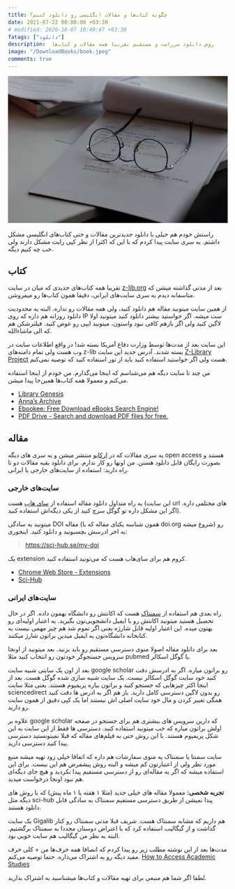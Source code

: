 ```yaml
---
title: چگونه کتاب‌ها و مقالات انگلیسی رو دانلود کنیم؟ 
date: 2021-07-22 00:00:00 +03:30
# modified: 2020-10-07 10:49:47 +03:30
fatags: ["دانلود"]
description:  روش دانلود سرراست و مستقیم تقریبا همه مقالات و کتاب‌ها
image: "/DownloadBooks/book.jpeg"
comments: true
---
```



![](book.jpeg)

راستش خودم هم خیلی با دانلود جدیدترین مقالات و حتی کتاب‌های انگلیسی مشکل داشتم. یه سری سایت پیدا کردم که با این که اکثرا از نظر کپی رایت مشکل دارند ولی خب چه کنیم دیگه. 

## کتاب
تقریبا همه کتاب‌های جدیدی که میان در سایت [z-lib.org](https://z-lib.org/) بعد از مدتی گذاشته میشن که متاسفانه دیدم یه سری سایت‌های ایرانی، دقیقا همون کتاب‌ها رو میفروشن. 

از همین سایت میتونید مقاله هم دانلود کنید، ولی همه مقالات رو نداره. البته یه محدودیت دانلود روزانه هم داره که روی IP ست میشه. اگر خواستید بیشتر دانلود کنید میتونید اولا لاگین کنید ولی اگر بازهم کافی نبود واستون، میتونید ایپی رو عوض کنید. فیلترشکن هم که الی ماشاءالله.

این سایت بعد از مدت‌ها توسط وزارت دفاع آمریکا بسته شد! در واقع اطلاعات سایت در وب هست ولی تمام دامنه‌های z-lib بسته شدند. آدرس جدید این سایت [Z-Library Project](https://singlelogin.me/) هست ولی اگر خواستید استفاده کنید باید از تور استفاده کنید که توصیه نمی‌کنم. 

من چند تا سایت دیگه هم می‌شناسم که اینجا می‌گذارم. من خودم از اینجا استفاده می‌کنم و معمولا همه کتاب‌ها همین‌جا پیدا میشن. 
- [Library Genesis](https://libgen.is/)
- [Anna’s Archive](https://www.annas-archive.org/)
- [Ebookee: Free Download eBooks Search Engine!](https://ebookee.com/)
- [PDF Drive - Search and download PDF files for free.](http://www.pdfdrive.com/)


## مقاله
یه سری مقالات که در [ارکایو](https://arxiv.org/) منتشر میشن و یه سری های دیگه open access هستند و بصورت رایگان قابل دانلود هستن. من اونها رو کار ندارم. برای دانلود بقیه مقالات دو تا راه دارید: استفاده از سایت‌های خارجی یا ایرانی. 
### سایت‌های خارجی
یه راه متداول دانلود مقاله استفاده از [سای هاب](https://sci-hub.se/) هست (این سایت url های مختلفی داره. اگر این مشکل داره تو گوگل سرچ کنید از یکی دیگه‌اش استفاده کنید).

میتونید به سادگی DOI مقاله (همون شناسه یکتای مقاله که با doi.org شروع میشه) رو به اخر ادرسش بچسبونید و دانلود کنید. اینجوری:
> https://sci-hub.se/my-doi

یک extension کروم هم برای سای‌هاب هست که می‌تونید استفاده کنید. 
- [Chrome Web Store - Extensions](https://chrome.google.com/webstore/detail/sci-hub-x-now/gmmnidkpkgiohfdoenhpghbilmeeagjj)
- [Sci-Hub](https://sci-hub.hkvisa.net/)

### سایت‌های ایرانی
راه بعدی هم استفاده از [سمنتاک](https://semanta.ir/) هست که اکانتش رو دانشگاه بهمون داده. اگر در حال تحصیل هستید میتونید اکانتش رو با ایمیل دانشجویی‌تون بگیرید. یه اعتبار اولیه‌ای رو بهتون میده. این اعتبار اولیه قابل شارژه یعنی اگر تموم شد هم چیز مهمی نیست به کتابخانه دانشگاه‌تون یه ایمیل میدین براتون شارژ میکنند.

بعد برای دانلود مقاله اصولا منوی دسترسی مستقیم رو باید بزنید. بعد میتونید از اونجا سرویس جستجوگر خودتون رو انتخاب کنید مثلا pubmed یا گوگل اسکالر.

بعد از اون یک سایتی شبیه سایت google scholar رو براتون میاره. اگر به ادرسش دقت کنید خود سایت گوگل اسکالر نیست. یک سایت شبیه سازی شده گوگل هست. بعد از اینجا اکثر چیزهایی که جستجو کنید و براتون بیاره پریمیوم هستند. یعنی مثلا سایت sciencedirect رو بدون لاگین دسترسی کامل دارید. باز هم اگر به ادرس ها دقت کنید همگی تغییر کردن و مال خود سایت اصلی اش نیستند اما یک کپی دقیق از همون سایت رو دارید.

علاوه بر google scholar که دارین سرویس های بیشتری هم برای جستجو در صفحه اولش براتون میاره که خب میتونید استفاده کنید. دسترسی ها فقط از این سایت به این شکل پریمیوم هستند. با این روش حتی به فیلم‌های مقاله که قبلا نمیتونستید دسترسی پیدا کنید دسترسی دارید.

سایت سمنتا یا سمنتاک یه منوی سفارشات هم داره که اتفاقا خیلی زود تهیه میشه منبع مورد نظر ولی از اعتبارتون کم میشه و البته روش پیشفرض هم این نیست. برای این استفاده میشه که اگر یه مقاله‌ای رو از دسترسی مستقیم پیدا نکردید و هیچ جای دیگه‌ای هم نبود اونجا درخواست میدید.

**تجربه شخصی:** معمولا مقاله های خیلی جدید (مثلا ۱ هفته یا ۱ ماه پیش) که با روش های دیگه مثل sci-hub پیدا نمیشن از طریق دسترسی مستقیم سمنتاک به سادگی قابل دانلود هستند.

یک سایت Gigalib هم داریم که مشابه سمنتاک هست. شریف قبلا مدتی سمنتاک رو کنار گذاشت و از گیگالیب استفاده کرد که با اعتراض دوستان مجددا به سمنتاک برگشتیم. البته به نظر من گیگالیب هم سایت خوبی بود. 

مدت‌ها بعد از این نوشته مطلب زیر رو پیدا کردم که انصافا همه حرف‌ها من + کلی حرف مفید دیگه رو به اشتراک می‌ذاره. حتما توصیه می‌کنم.
[How to Access Academic Studies](https://blog.yaelwrites.com/how-to-bypass-paywalls-to-access-academic-studies/)

لطفا اگر شما هم منبعی برای تهیه مقالات و کتاب‌ها میشناسید به اشتراک بذارید.

